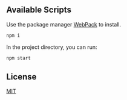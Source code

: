 ## Available Scripts

Use the package manager [WebPack](https://webpack.js.org) to install.
```bash
npm i 
```



In the project directory, you can run:

```bash
npm start 
```


## License
[MIT](https://choosealicense.com/licenses/mit/)
